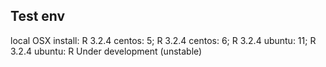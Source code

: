 ## Test env
local OSX install: R 3.2.4
centos: 5; R 3.2.4
centos: 6; R 3.2.4
ubuntu: 11; R 3.2.4
ubuntu: R Under development (unstable)





<!---notes to self:

- check readme, remove title and subtitle
  - uncomment the image
- edit news to reflect new version
  - add date, new name etc
  
-->